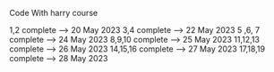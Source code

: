 Code With harry course

1,2           complete --> 20 May 2023
3,4           complete --> 22 May 2023
5 ,6, 7       complete --> 24 May 2023
8,9,10        complete --> 25 May 2023
11,12,13      complete --> 26 May 2023
14,15,16      complete --> 27 May 2023
17,18,19      complete --> 28 May 2023
